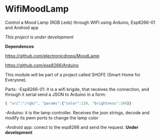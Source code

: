 # WifiMoodLamp

Control a Mood Lamp (RGB Leds) through WIFI using Arduino, Esp8266-01 and Android app

*This project is under development*

**Dependences**

https://github.com/electronicdrops/MoodLamp

https://github.com/esp8266/Arduino


This module will be part of a project called SHOFE (Smart Home for Everyone).

Parts:
  -Esp8266-01: it is a wifi brigde, that receives the connection, and through it serial send a JSON to Arduino in a form: 
  
  ```javascript
  { "uri":"/rgb/", "params":{"color":120, "brightness":100}}
  ```
  
  -Arduino: it is the lamp controller. Receives the json strings, decode and modify its pwm ports to change the lamp color
  
  -Android app: conect to the esp8266 and send the request. **Under development**
  
  
  
